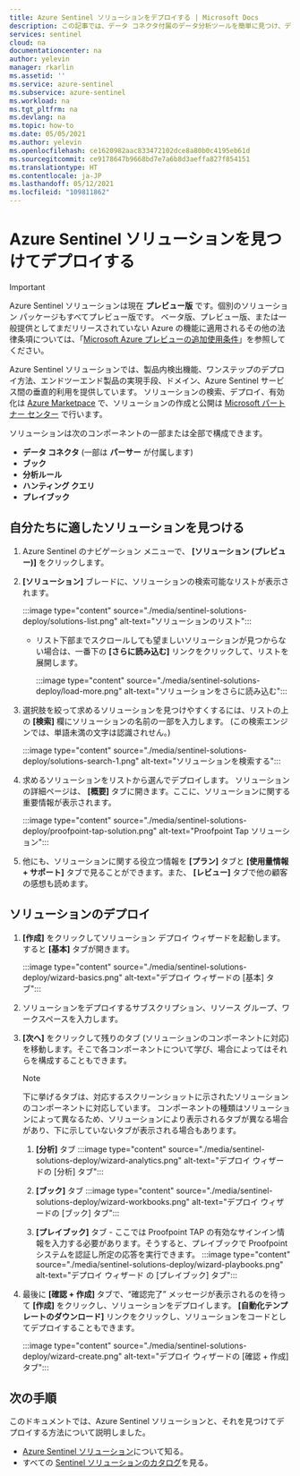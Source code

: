 ```yaml
---
title: Azure Sentinel ソリューションをデプロイする | Microsoft Docs
description: この記事では、データ コネクタ付属のデータ分析ツールを簡単に見つけ、デプロイする方法を説明します。
services: sentinel
cloud: na
documentationcenter: na
author: yelevin
manager: rkarlin
ms.assetid: ''
ms.service: azure-sentinel
ms.subservice: azure-sentinel
ms.workload: na
ms.tgt_pltfrm: na
ms.devlang: na
ms.topic: how-to
ms.date: 05/05/2021
ms.author: yelevin
ms.openlocfilehash: ce1620982aac833472102dce8a80b0c4195eb61d
ms.sourcegitcommit: ce9178647b9668bd7e7a6b8d3aeffa827f854151
ms.translationtype: HT
ms.contentlocale: ja-JP
ms.lasthandoff: 05/12/2021
ms.locfileid: "109811862"
---
```

# <a name="discover-and-deploy-azure-sentinel-solutions"></a>Azure Sentinel ソリューションを見つけてデプロイする

> [!IMPORTANT]
>
> Azure Sentinel ソリューションは現在 **プレビュー版** です。個別のソリューション パッケージもすべてプレビュー版です。 ベータ版、プレビュー版、または一般提供としてまだリリースされていない Azure の機能に適用されるその他の法律条項については、「[Microsoft Azure プレビューの追加使用条件](https://azure.microsoft.com/support/legal/preview-supplemental-terms/)」を参照してください。

Azure Sentinel ソリューションでは、製品内検出機能、ワンステップのデプロイ方法、エンドツーエンド製品の実現手段、ドメイン、Azure Sentinel サービス間の垂直的利用を提供しています。 ソリューションの検索、デプロイ、有効化は [Azure Marketpace](https://azuremarketplace.microsoft.com/marketplace) で、ソリューションの作成と公開は [Microsoft パートナー センター](/partner-center/overview) で行います。

ソリューションは次のコンポーネントの一部または全部で構成できます。

- **データ コネクタ** (一部は **パーサー** が付属します)
- **ブック**
- **分析ルール**
- **ハンティング クエリ**
- **プレイブック**

## <a name="find-your-solution"></a>自分たちに適したソリューションを見つける

1. Azure Sentinel のナビゲーション メニューで、 **[ソリューション (プレビュー)]** をクリックします。

1. **[ソリューション]** ブレードに、ソリューションの検索可能なリストが表示されます。

    :::image type="content" source="./media/sentinel-solutions-deploy/solutions-list.png" alt-text="ソリューションのリスト":::

    - リスト下部までスクロールしても望ましいソリューションが見つからない場合は、一番下の **[さらに読み込む]** リンクをクリックして、リストを展開します。

        :::image type="content" source="./media/sentinel-solutions-deploy/load-more.png" alt-text="ソリューションをさらに読み込む":::

1. 選択肢を絞って求めるソリューションを見つけやすくするには、リストの上の **[検索]** 欄にソリューションの名前の一部を入力します。 (この検索エンジンでは、単語未満の文字は認識されせん。)

    :::image type="content" source="./media/sentinel-solutions-deploy/solutions-search-1.png" alt-text="ソリューションを検索する":::

1. 求めるソリューションをリストから選んでデプロイします。 ソリューションの詳細ページは、 **[概要]** タブに開きます。ここに、ソリューションに関する重要情報が表示されます。

    :::image type="content" source="./media/sentinel-solutions-deploy/proofpoint-tap-solution.png" alt-text="Proofpoint Tap ソリューション":::

1. 他にも、ソリューションに関する役立つ情報を **[プラン]** タブと **[使用量情報 + サポート]** タブで見ることができます。また、 **[レビュー]** タブで他の顧客の感想も読めます。

## <a name="deploy-your-solution"></a>ソリューションのデプロイ

1. **[作成]** をクリックしてソリューション デプロイ ウィザードを起動します。すると **[基本]** タブが開きます。

    :::image type="content" source="./media/sentinel-solutions-deploy/wizard-basics.png" alt-text="デプロイ ウィザードの [基本] タブ":::

1. ソリューションをデプロイするサブスクリプション、リソース グループ、ワークスペースを入力します。 

1. **[次へ]** をクリックして残りのタブ (ソリューションのコンポーネントに対応) を移動します。そこで各コンポーネントについて学び、場合によってはそれらを構成することもできます。

    > [!NOTE]
    > 下に挙げるタブは、対応するスクリーンショットに示されたソリューションのコンポーネントに対応しています。 コンポーネントの種類はソリューションによって異なるため、ソリューションにより表示されるタブが異なる場合があり、下に示していないタブが表示される場合もあります。

    1. **[分析]** タブ :::image type="content" source="./media/sentinel-solutions-deploy/wizard-analytics.png" alt-text="デプロイ ウィザードの [分析] タブ":::

    1. **[ブック]** タブ :::image type="content" source="./media/sentinel-solutions-deploy/wizard-workbooks.png" alt-text="デプロイ ウィザードの [ブック] タブ":::

    1. **[プレイブック]** タブ - ここでは Proofpoint TAP の有効なサインイン情報を入力する必要があります。そうすると、プレイブックで Proofpoint システムを認証し所定の応答を実行できます。
        :::image type="content" source="./media/sentinel-solutions-deploy/wizard-playbooks.png" alt-text="デプロイ ウィザード の [プレイブック] タブ":::

1. 最後に **[確認 + 作成]** タブで、“確認完了” メッセージが表示されるのを待って **[作成]** をクリックし、ソリューションをデプロイします。 **[自動化テンプレートのダウンロード]** リンクをクリックし、ソリューションをコードとしてデプロイすることもできます。

    :::image type="content" source="./media/sentinel-solutions-deploy/wizard-create.png" alt-text="デプロイ ウィザードの [確認 + 作成] タブ":::

## <a name="next-steps"></a>次の手順

このドキュメントでは、Azure Sentinel ソリューションと、それを見つけてデプロイする方法について説明しました。

- [Azure Sentinel ソリューション](sentinel-solutions.md)について知る。
- すべての [Sentinel ソリューションのカタログ](sentinel-solutions-catalog.md)を見る。
